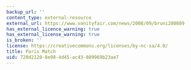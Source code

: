 ```yaml
---
backup_url: ''
content_type: external-resource
external_url: https://www.vanityfair.com/news/2008/09/bruni200809
has_external_licence_warning: true
has_external_license_warning: true
is_broken: ''
license: https://creativecommons.org/licenses/by-nc-sa/4.0/
title: Paris Match
uid: 720d2120-8e98-4d45-ac43-809969b23ae7
---
```

